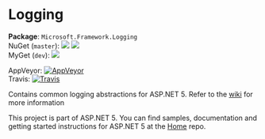 Logging
=======

**Package**: `Microsoft.Framework.Logging`  
NuGet (`master`): [![](http://img.shields.io/nuget/v/Microsoft.Framework.Logging.svg?style=flat-square)](http://www.nuget.org/packages/Microsoft.Framework.Logging) [![](http://img.shields.io/nuget/dt/Microsoft.Framework.Logging.svg?style=flat-square)](http://www.nuget.org/packages/Microsoft.Framework.Logging)  
MyGet (`dev`): [![](http://img.shields.io/myget/aspnetvnext/v/Microsoft.Framework.Logging.svg?style=flat-square)](http://www.nuget.org/packages/Microsoft.Framework.Logging)  

AppVeyor: [![AppVeyor](https://ci.appveyor.com/api/projects/status/i0hdtuq4m6pwfp2s/branch/dev?svg=true)](https://ci.appveyor.com/project/aspnetci/Logging/branch/dev)  
Travis:   [![Travis](https://travis-ci.org/aspnet/Logging.svg?branch=dev)](https://travis-ci.org/aspnet/Logging)

Contains common logging abstractions for ASP.NET 5. Refer to the [wiki](https://github.com/aspnet/Logging/wiki) for more information

This project is part of ASP.NET 5. You can find samples, documentation and getting started instructions for ASP.NET 5 at the [Home](https://github.com/aspnet/home) repo.